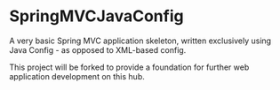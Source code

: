 # SpringMVCJavaConfig
A very basic Spring MVC application skeleton, written exclusively using Java Config - as opposed to XML-based config.

This project will be forked to provide a foundation for further web application development on this hub.
